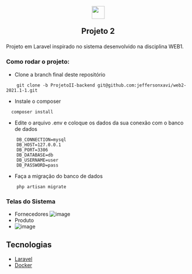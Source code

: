 <h2 align="center">
  <img src="http://logonoid.com/images/laravel-logo.png" width="35">
  <p> Projeto 2</p>
</h2>
Projeto em Laravel inspirado no sistema desenvolvido na disciplina WEB1.



### Como rodar o projeto: #

- Clone a branch final deste repositório 
```
    git clone -b ProjetoII-backend git@github.com:jeffersonxavi/web2-2021.1-1.git
```

- Instale o composer
```
  composer install
```

- Edite o arquivo .env e coloque os dados da sua conexão com o banco de dados
```
    DB_CONNECTION=mysql
    DB_HOST=127.0.0.1
    DB_PORT=3306
    DB_DATABASE=db
    DB_USERNAME=user
    DB_PASSWORD=pass
```

- Faça a migração do banco de dados
```
    php artisan migrate
```

### Telas do Sistema
- Fornecedores 
  ![image](https://user-images.githubusercontent.com/81382639/154548120-4a648662-b4a3-485e-8130-a4d1b417c65a.png)
- Produto 
- ![image](https://user-images.githubusercontent.com/81382639/154548941-5835e869-a22e-42c7-b834-299724b65e61.png)


## Tecnologias
* <a href="https://laravel.com//" target="_blank">Laravel</a>
* <a href="https://docker.com//" target="_blank">Docker</a>
